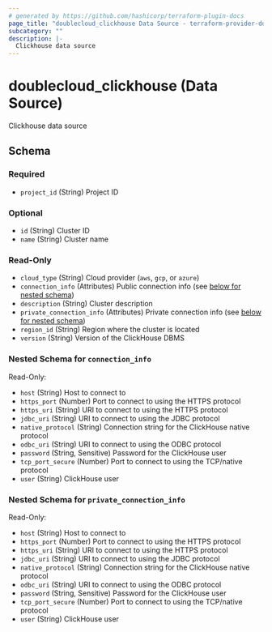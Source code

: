 ```yaml
---
# generated by https://github.com/hashicorp/terraform-plugin-docs
page_title: "doublecloud_clickhouse Data Source - terraform-provider-doublecloud"
subcategory: ""
description: |-
  Clickhouse data source
---
```


# doublecloud_clickhouse (Data Source)

Clickhouse data source



<!-- schema generated by tfplugindocs -->
## Schema

### Required

- `project_id` (String) Project ID

### Optional

- `id` (String) Cluster ID
- `name` (String) Cluster name

### Read-Only

- `cloud_type` (String) Cloud provider (`aws`, `gcp`, or `azure`)
- `connection_info` (Attributes) Public connection info (see [below for nested schema](#nestedatt--connection_info))
- `description` (String) Cluster description
- `private_connection_info` (Attributes) Private connection info (see [below for nested schema](#nestedatt--private_connection_info))
- `region_id` (String) Region where the cluster is located
- `version` (String) Version of the ClickHouse DBMS

<a id="nestedatt--connection_info"></a>
### Nested Schema for `connection_info`

Read-Only:

- `host` (String) Host to connect to
- `https_port` (Number) Port to connect to using the HTTPS protocol
- `https_uri` (String) URI to connect to using the HTTPS protocol
- `jdbc_uri` (String) URI to connect to using the JDBC protocol
- `native_protocol` (String) Connection string for the ClickHouse native protocol
- `odbc_uri` (String) URI to connect to using the ODBC protocol
- `password` (String, Sensitive) Password for the ClickHouse user
- `tcp_port_secure` (Number) Port to connect to using the TCP/native protocol
- `user` (String) ClickHouse user


<a id="nestedatt--private_connection_info"></a>
### Nested Schema for `private_connection_info`

Read-Only:

- `host` (String) Host to connect to
- `https_port` (Number) Port to connect to using the HTTPS protocol
- `https_uri` (String) URI to connect to using the HTTPS protocol
- `jdbc_uri` (String) URI to connect to using the JDBC protocol
- `native_protocol` (String) Connection string for the ClickHouse native protocol
- `odbc_uri` (String) URI to connect to using the ODBC protocol
- `password` (String, Sensitive) Password for the ClickHouse user
- `tcp_port_secure` (Number) Port to connect to using the TCP/native protocol
- `user` (String) ClickHouse user
